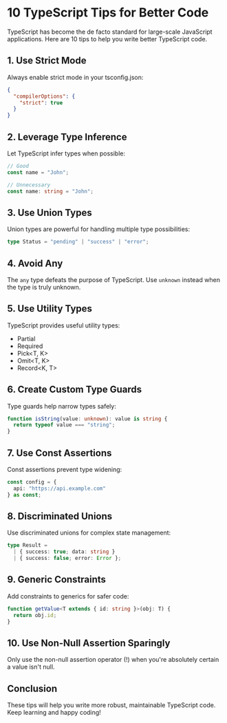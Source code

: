 # 10 TypeScript Tips for Better Code

TypeScript has become the de facto standard for large-scale JavaScript applications. Here are 10 tips to help you write better TypeScript code.

## 1. Use Strict Mode

Always enable strict mode in your tsconfig.json:

```json
{
  "compilerOptions": {
    "strict": true
  }
}
```

## 2. Leverage Type Inference

Let TypeScript infer types when possible:

```typescript
// Good
const name = "John";

// Unnecessary
const name: string = "John";
```

## 3. Use Union Types

Union types are powerful for handling multiple type possibilities:

```typescript
type Status = "pending" | "success" | "error";
```

## 4. Avoid Any

The `any` type defeats the purpose of TypeScript. Use `unknown` instead when the type is truly unknown.

## 5. Use Utility Types

TypeScript provides useful utility types:

- Partial<T>
- Required<T>
- Pick<T, K>
- Omit<T, K>
- Record<K, T>

## 6. Create Custom Type Guards

Type guards help narrow types safely:

```typescript
function isString(value: unknown): value is string {
  return typeof value === "string";
}
```

## 7. Use Const Assertions

Const assertions prevent type widening:

```typescript
const config = {
  api: "https://api.example.com"
} as const;
```

## 8. Discriminated Unions

Use discriminated unions for complex state management:

```typescript
type Result = 
  | { success: true; data: string }
  | { success: false; error: Error };
```

## 9. Generic Constraints

Add constraints to generics for safer code:

```typescript
function getValue<T extends { id: string }>(obj: T) {
  return obj.id;
}
```

## 10. Use Non-Null Assertion Sparingly

Only use the non-null assertion operator (!) when you're absolutely certain a value isn't null.

## Conclusion

These tips will help you write more robust, maintainable TypeScript code. Keep learning and happy coding!
